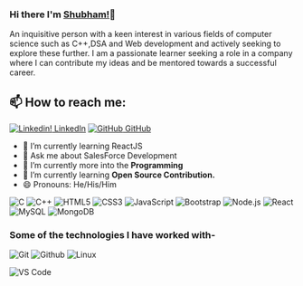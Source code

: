 
### Hi there I'm [Shubham!](https://www.linkedin.com/in/shubham-sandilya-071ba4210/)👋
An inquisitive person with a keen interest in various fields of computer science such as C++,DSA and Web development and actively seeking to explore these further. I am a passionate learner seeking a role in a company where I can contribute my ideas and be mentored towards a successful career.<br>
## 📫 How to reach me: 
[![Linkedin!](https://i.stack.imgur.com/gVE0j.png) LinkedIn]([https://www.linkedin.com/in/akhilgkrishnan](https://www.linkedin.com/in/shubham-sandilya-071ba4210/)) [![GitHub](https://i.stack.imgur.com/tskMh.png) GitHub]([https://github.com/akhilgkrishnan](https://github.com/shubhamsandilya)) 
<!--
**AkhilGKrishnan/AkhilGKrishnan** is a ✨ _special_ ✨ repository because its `README.md` (this file) appears on your GitHub profile.


Here are some ideas to get you started:
- 🤔 I’m looking for help with ...
- 💬 Ask me about ...
- 📫 How to reach me: ...
- 😄 Pronouns: ...
- ⚡ Fun fact: ...
-->

<!--- 🔭 I’m currently working on [Facemask Detector](https://github.com/AkhilGKrishnan/Face-Mask-Detector)-->
- 🌱 I’m currently learning ReactJS
- 💬 Ask me about SalesForce Development
- 🔭 I’m currently more into the **Programming**
- 🌱 I’m currently learning **Open Source Contribution.**
- 😄 Pronouns: He/His/Him

![C](https://img.shields.io/badge/-C-000000?style=for-the-badge&logo=C)
![C++](https://img.shields.io/badge/-C++-000000?style=for-the-badge&logo=C%2B%2B&logoColor=00599C)
![HTML5](https://img.shields.io/badge/-HTML5-000000?style=for-the-badge&logo=HTML5)
![CSS3](https://img.shields.io/badge/-CSS3-000000?style=for-the-badge&logo=CSS3)
![JavaScript](https://img.shields.io/badge/-JavaScript-000000?style=for-the-badge&logo=javascript)
![Bootstrap](https://img.shields.io/badge/-Bootstrap-333333?style=for-the-badge&logo==bootstrap&logoColor=563D7C)
  ![Node.js](https://img.shields.io/badge/-Node.js-333333?style=for-the-badge&logo==node.js)
  ![React](https://img.shields.io/badge/-React-333333?style=for-the-badge&logo==react)
  ![MySQL](https://img.shields.io/badge/-MySQL-333333?style=for-the-badge&logo==mysql)
  ![MongoDB](https://img.shields.io/badge/-MongoDB-333333?style=for-the-badge&logo==mongodb)


### Some of the technologies I have worked with-</br>
![Git](http://img.shields.io/badge/-Git-000000?style=for-the-badge&logo=Git)
![Github](http://img.shields.io/badge/-Github-000000?style=for-the-badge&logo=Github&logoColor=green)
![Linux](http://img.shields.io/badge/-Linux-000000?style=for-the-badge&logo=linux)

![VS Code](http://img.shields.io/badge/-VS%20Code-000000?style=for-the-badge&logo=Visual-studio-code&logoColor=blue)
</br></br></br></br>

